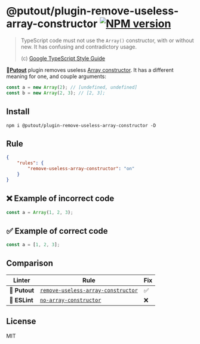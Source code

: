 # @putout/plugin-remove-useless-array-constructor [![NPM version][NPMIMGURL]][NPMURL]

[NPMIMGURL]: https://img.shields.io/npm/v/@putout/plugin-remove-useless-array-constructor.svg?style=flat&longCache=true
[NPMURL]: https://npmjs.org/package/@putout/plugin-remove-useless-array-constructor "npm"

> TypeScript code must not use the `Array()` constructor, with or without new. It has confusing and contradictory usage.
>
> (c) [Google TypeScript Style Guide](https://google.github.io/styleguide/tsguide.html#array-constructor)

🐊[**Putout**](https://github.com/coderaiser/putout) plugin removes useless [Array constructor](https://developer.mozilla.org/en-US/docs/Web/JavaScript/Reference/Global_Objects/Array/Array).
It has a different meaning for one, and couple arguments:

```js
const a = new Array(2); // [undefined, undefined]
const b = new Array(2, 3); // [2, 3];
```

## Install

```
npm i @putout/plugin-remove-useless-array-constructor -D
```

## Rule

```json
{
    "rules": {
        "remove-useless-array-constructor": "on"
    }
}
```

## ❌ Example of incorrect code

```js
const a = Array(1, 2, 3);
```

## ✅ Example of correct code

```js
const a = [1, 2, 3];
```

## Comparison

Linter | Rule | Fix
--------|-------|------------|
🐊 **Putout**| [`remove-useless-array-constructor`](https://github.com/coderaiser/putout/tree/master/packages/plugin-remove-useless-array-constructor#readme)| ✅
🦕 **ESLint** | [`no-array-constructor`](https://eslint.org/docs/rules/no-array-constructor) | ❌

## License

MIT
